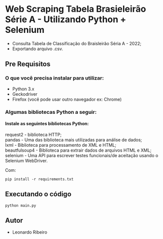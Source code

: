 
# Web Scraping Tabela Brasieleirão Série A - Utilizando Python + Selenium
* Consulta Tabela de Classificação do Braisleirão Séria A - 2022;
* Exportando arquivo .csv.
## Pre Requisitos
### O que você precisa instalar para utilizar:

* Python 3.x
* Geckodriver
* Firefox (você pode usar outro navegador ex: Chrome)
### Algumas bibliotecas Python a seguir:

#### Instale as seguintes bibliotecas Python:

request2 - biblioteca HTTP;<br>
pandas - Uma das biblioteca mais utilizadas para análise de dados;<br>
lxml - Biblioteca para processamento de XML e HTML;<br>
beautfulsoup4 - Biblioteca para extrair dados de arquivos HTML e XML;<br>
selenium - Uma API para escrever testes funcionais/de aceitação usando o Selenium WebDriver.

Com:
```
pip install -r requirements.txt
```
## Executando o código

```
python main.py
```
## Autor
* Leonardo Ribeiro
